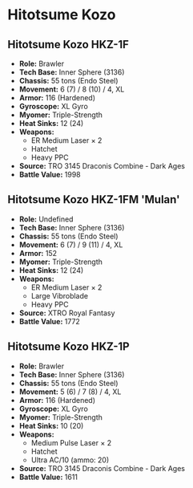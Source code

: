 # Hitotsume Kozo
## Hitotsume Kozo HKZ-1F
- **Role:** Brawler
- **Tech Base:** Inner Sphere (3136)
- **Chassis:** 55 tons (Endo Steel)
- **Movement:** 6 (7) / 8 (10) / 4, XL
- **Armor:** 116 (Hardened)
- **Gyroscope:** XL Gyro
- **Myomer:** Triple-Strength
- **Heat Sinks:** 12 (24)
- **Weapons:**
  - ER Medium Laser × 2
  - Hatchet
  - Heavy PPC
- **Source:** TRO 3145 Draconis Combine - Dark Ages
- **Battle Value:** 1998

## Hitotsume Kozo HKZ-1FM 'Mulan'
- **Role:** Undefined
- **Tech Base:** Inner Sphere (3136)
- **Chassis:** 55 tons (Endo Steel)
- **Movement:** 6 (7) / 9 (11) / 4, XL
- **Armor:** 152
- **Myomer:** Triple-Strength
- **Heat Sinks:** 12 (24)
- **Weapons:**
  - ER Medium Laser × 2
  - Large Vibroblade
  - Heavy PPC
- **Source:** XTRO Royal Fantasy
- **Battle Value:** 1772

## Hitotsume Kozo HKZ-1P
- **Role:** Brawler
- **Tech Base:** Inner Sphere (3136)
- **Chassis:** 55 tons (Endo Steel)
- **Movement:** 5 (6) / 7 (8) / 4, XL
- **Armor:** 116 (Hardened)
- **Gyroscope:** XL Gyro
- **Myomer:** Triple-Strength
- **Heat Sinks:** 10 (20)
- **Weapons:**
  - Medium Pulse Laser × 2
  - Hatchet
  - Ultra AC/10 (ammo: 20)
- **Source:** TRO 3145 Draconis Combine - Dark Ages
- **Battle Value:** 1611


